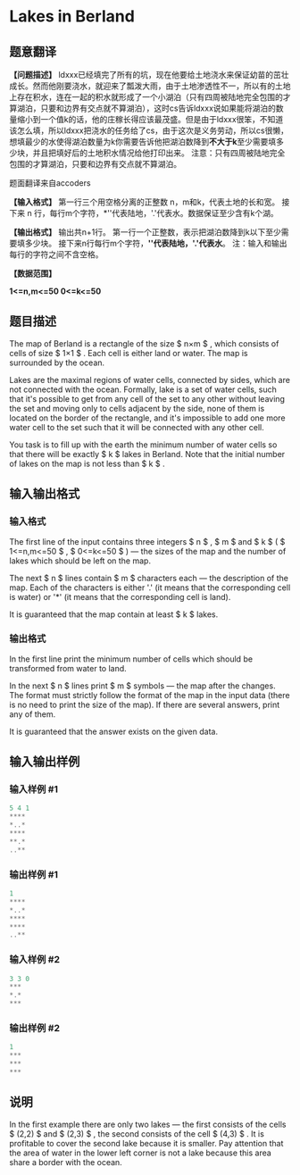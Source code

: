 # Lakes in Berland

## 题意翻译

**【问题描述】** ldxxx已经填完了所有的坑，现在他要给土地浇水来保证幼苗的茁壮成长。然而他刚要浇水，就迎来了瓢泼大雨，由于土地渗透性不一，所以有的土地上存在积水，连在一起的积水就形成了一个小湖泊（只有四周被陆地完全包围的才算湖泊，只要和边界有交点就不算湖泊），这时cs告诉ldxxx说如果能将湖泊的数量缩小到一个值k的话，他的庄稼长得应该最茂盛。但是由于ldxxx很笨，不知道该怎么填，所以ldxxx把浇水的任务给了cs，由于这次是义务劳动，所以cs很懒，想填最少的水使得湖泊数量为k你需要告诉他把湖泊数降到**不大于k**至少需要填多少块，并且把填好后的土地积水情况给他打印出来。 注意：只有四周被陆地完全包围的才算湖泊，只要和边界有交点就不算湖泊。

题面翻译来自accoders

**【输入格式】** 第一行三个用空格分离的正整数 n，m和k，代表土地的长和宽。 接下来 n 行，每行m个字符，*''代表陆地，'.'代表水。数据保证至少含有k个湖。

**【输出格式】** 输出共n+1行。 第一行一个正整数，表示把湖泊数降到k以下至少需要填多少块。 接下来n行每行m个字符，**''代表陆地，'.'代表水**。 注：输入和输出 每行的字符之间不含空格。

**【数据范围】**

**1<=n,m<=50 0<=k<=50**

## 题目描述

The map of Berland is a rectangle of the size $ n×m $ , which consists of cells of size $ 1×1 $ . Each cell is either land or water. The map is surrounded by the ocean.

Lakes are the maximal regions of water cells, connected by sides, which are not connected with the ocean. Formally, lake is a set of water cells, such that it's possible to get from any cell of the set to any other without leaving the set and moving only to cells adjacent by the side, none of them is located on the border of the rectangle, and it's impossible to add one more water cell to the set such that it will be connected with any other cell.

You task is to fill up with the earth the minimum number of water cells so that there will be exactly $ k $ lakes in Berland. Note that the initial number of lakes on the map is not less than $ k $ .

## 输入输出格式

### 输入格式

The first line of the input contains three integers $ n $ , $ m $ and $ k $ ( $ 1<=n,m<=50 $ , $ 0<=k<=50 $ ) — the sizes of the map and the number of lakes which should be left on the map.

The next $ n $ lines contain $ m $ characters each — the description of the map. Each of the characters is either '.' (it means that the corresponding cell is water) or '\*' (it means that the corresponding cell is land).

It is guaranteed that the map contain at least $ k $ lakes.

### 输出格式

In the first line print the minimum number of cells which should be transformed from water to land.

In the next $ n $ lines print $ m $ symbols — the map after the changes. The format must strictly follow the format of the map in the input data (there is no need to print the size of the map). If there are several answers, print any of them.

It is guaranteed that the answer exists on the given data.

## 输入输出样例

### 输入样例 #1

```cpp
5 4 1
****
*..*
****
**.*
..**

```
### 输出样例 #1

```cpp
1
****
*..*
****
****
..**

```
### 输入样例 #2

```cpp
3 3 0
***
*.*
***

```
### 输出样例 #2

```cpp
1
***
***
***

```
## 说明

In the first example there are only two lakes — the first consists of the cells $ (2,2) $ and $ (2,3) $ , the second consists of the cell $ (4,3) $ . It is profitable to cover the second lake because it is smaller. Pay attention that the area of water in the lower left corner is not a lake because this area share a border with the ocean.

